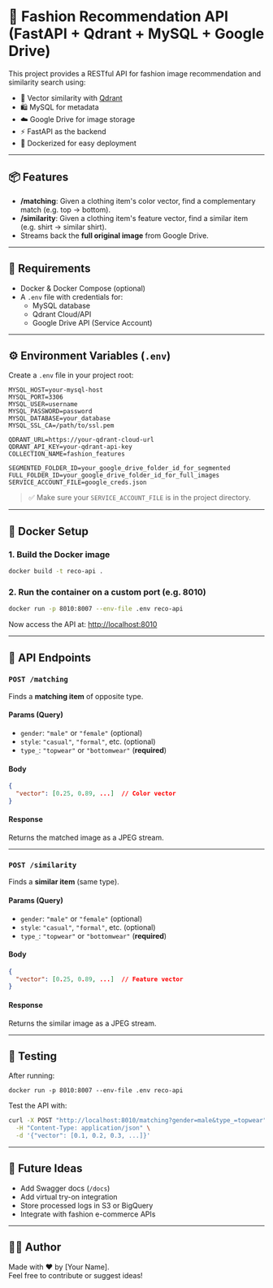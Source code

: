 
# 👗 Fashion Recommendation API (FastAPI + Qdrant + MySQL + Google Drive)

This project provides a RESTful API for fashion image recommendation and similarity search using:

- 🧠 Vector similarity with [Qdrant](https://qdrant.tech/)
- 🛍 MySQL for metadata
- ☁️ Google Drive for image storage
- ⚡ FastAPI as the backend
- 🐳 Dockerized for easy deployment

---

## 📦 Features

- **/matching**: Given a clothing item's color vector, find a complementary match (e.g. top → bottom).
- **/similarity**: Given a clothing item's feature vector, find a similar item (e.g. shirt → similar shirt).
- Streams back the **full original image** from Google Drive.

---

## 🧰 Requirements

- Docker & Docker Compose (optional)
- A `.env` file with credentials for:
  - MySQL database
  - Qdrant Cloud/API
  - Google Drive API (Service Account)

---

## ⚙️ Environment Variables (`.env`)

Create a `.env` file in your project root:

```env
MYSQL_HOST=your-mysql-host
MYSQL_PORT=3306
MYSQL_USER=username
MYSQL_PASSWORD=password
MYSQL_DATABASE=your_database
MYSQL_SSL_CA=/path/to/ssl.pem

QDRANT_URL=https://your-qdrant-cloud-url
QDRANT_API_KEY=your-qdrant-api-key
COLLECTION_NAME=fashion_features

SEGMENTED_FOLDER_ID=your_google_drive_folder_id_for_segmented
FULL_FOLDER_ID=your_google_drive_folder_id_for_full_images
SERVICE_ACCOUNT_FILE=google_creds.json
```

> ✅ Make sure your `SERVICE_ACCOUNT_FILE` is in the project directory.

---

## 🐳 Docker Setup

### 1. Build the Docker image

```bash
docker build -t reco-api .
```

### 2. Run the container on a custom port (e.g. 8010)

```bash
docker run -p 8010:8007 --env-file .env reco-api
```

Now access the API at: [http://localhost:8010](http://localhost:8010)

---

## 🔗 API Endpoints

### `POST /matching`

Finds a **matching item** of opposite type.

#### Params (Query)

- `gender`: `"male"` or `"female"` (optional)
- `style`: `"casual"`, `"formal"`, etc. (optional)
- `type_`: `"topwear"` or `"bottomwear"` (**required**)

#### Body

```json
{
  "vector": [0.25, 0.89, ...]  // Color vector
}
```

#### Response

Returns the matched image as a JPEG stream.

---

### `POST /similarity`

Finds a **similar item** (same type).

#### Params (Query)

- `gender`: `"male"` or `"female"` (optional)
- `style`: `"casual"`, `"formal"`, etc. (optional)
- `type_`: `"topwear"` or `"bottomwear"` (**required**)

#### Body

```json
{
  "vector": [0.25, 0.89, ...]  // Feature vector
}
```

#### Response

Returns the similar image as a JPEG stream.

---

## 🧪 Testing

After running:

```
docker run -p 8010:8007 --env-file .env reco-api
```

Test the API with:

```bash
curl -X POST "http://localhost:8010/matching?gender=male&type_=topwear" \
  -H "Content-Type: application/json" \
  -d '{"vector": [0.1, 0.2, 0.3, ...]}'
```

---

## 🧠 Future Ideas

- Add Swagger docs (`/docs`)
- Add virtual try-on integration
- Store processed logs in S3 or BigQuery
- Integrate with fashion e-commerce APIs

---

## 🧑‍💻 Author

Made with ❤️ by [Your Name].  
Feel free to contribute or suggest ideas!
